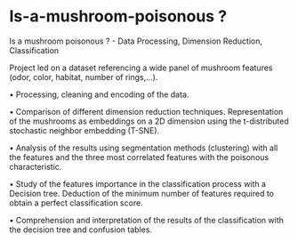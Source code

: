 # Is-a-mushroom-poisonous ?

Is a mushroom poisonous ? - Data Processing, Dimension Reduction, Classification 

Project led on a dataset referencing a wide panel of mushroom features (odor, color, habitat, number of
rings,...).

• Processing, cleaning and encoding of the data.

• Comparison of different dimension reduction techniques. Representation of the mushrooms as
embeddings on a 2D dimension using the t-distributed stochastic neighbor embedding (T-SNE).

• Analysis of the results using segmentation methods (clustering) with all the features and the three
most correlated features with the poisonous characteristic.

• Study of the features importance in the classification process with a Decision tree. Deduction of
the minimum number of features required to obtain a perfect classification score.

• Comprehension and interpretation of the results of the classification with the decision tree and
confusion tables.

